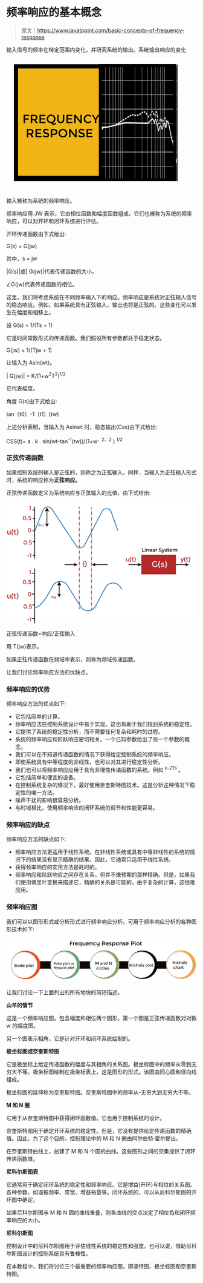 # 频率响应的基本概念

> 原文：<https://www.javatpoint.com/basic-concepts-of-frequency-response>

输入信号的频率在特定范围内变化，并研究系统的输出。系统输出响应的变化

![Basic concepts of frequency response](img/9ad001a89fd5b1b7c955893ec46b4104.png)

输入被称为系统的频率响应。

频率响应用 JW 表示，它由相位函数和幅度函数组成。它们也被称为系统的频率响应，可以对开环和闭环系统进行评估。

开环传递函数由下式给出:

G(s) = G(jw)

其中，s = jw

|G(s)|或| G(jw)|代表传递函数的大小。

∠G(jw)代表传递函数的相位。

这里，我们将考虑系统在不同频率输入下的响应。频率响应是系统对正弦输入信号的稳态响应。例如，如果系统具有正弦输入，输出也将是正弦的。这些变化可以发生在幅度和相移上。

设 G(s) = 1/(Ts + 1)

它是时间常数形式的传递函数。我们假设所有参数都处于稳定状态。

G(jw) = 1/(Tjw + 1)

让输入为 Asin(wt)。

| G(jw)| = K/(1+w<sup>2</sup>T<sup>2</sup>)<sup>1/2</sup>

它代表幅度。

角度 G(s)由下式给出:

tan〔t0〕-1〔t1〕(tw)

上述分析表明，当输入为 Asinwt 时，稳态输出(Css)由下式给出:

CSS(t)= a . k . sin(wt-tan<sup>-1</sup>(tw))/(1+w<sup>、2</sup><sup>、2</sup> ) <sup>1/2</sup>

### 正弦传递函数

如果控制系统的输入是正弦的，则称之为正弦输入。同样，当输入为正弦输入形式时，系统的响应称为**正弦响应。**

正弦传递函数定义为系统响应与正弦输入的比值，由下式给出:

![Basic concepts of frequency response](img/5ee9d236dce1019d9b8cfaf404e20f56.png)

正弦传递函数=响应/正弦输入

用 T(jw)表示。

如果正弦传递函数在频域中表示，则称为频域传递函数。

让我们讨论频率响应方法的优缺点。

### 频率响应的优势

频率响应方法的优点如下:

*   它包括简单的计算。
*   频率响应法在控制系统设计中易于实现。这也有助于我们找到系统的稳定性。
*   它提供了系统的稳定性分析，而不需要任何复杂和耗时的过程。
*   系统的频率响应和阶跃响应密切相关。一个已知参数给出了另一个参数的概念。
*   我们可以在不知道传递函数的情况下获得给定控制系统的频率响应。
*   即使系统具有中等程度的非线性，也可以对其进行稳定性分析。
*   我们也可以将频率响应应用于具有非理性传递函数的系统。例如 <sup>e-2Ts</sup> 。
*   它包括简单和便宜的设备。
*   在控制系统复杂的情况下，最好使用奈奎斯特图技术。这是分析这种情况下稳定性的唯一方法。
*   噪声干扰的影响很容易分析。
*   与时域相比，使用频率响应的闭环系统的调节和性能更容易。

### 频率响应的缺点

频率响应方法的缺点如下:

*   频率响应方法更适用于线性系统。在非线性系统或具有中等非线性的系统的情况下的结果没有显示精确的结果。因此，它通常只适用于线性系统。
*   获得频率响应的实用方法是耗时的。
*   频率响应和阶跃响应之间存在关系，但并不像预期的那样精确。但是，如果我们使用傅里叶变换来描述它，精确的关系是可能的，由于复杂的计算，这很难应用。

### 频率响应图

我们可以以图形形式或分析形式进行频率响应分析。可用于频率响应分析的各种图形技术如下:

![Basic concepts of frequency response](img/5f09d706bda6755c0049474fcbaad611.png)

让我们讨论一下上面列出的所有地块的简短描述。

**山羊的情节**

这是一个频率响应图，包含幅度和相位两个图形。第一个图是正弦传递函数对对数 w 的幅度图。

另一个图表示相角，它是针对开环和闭环系统绘制的。

**极坐标图或奈奎斯特图**

它是极坐标上给定传递函数的幅度与其相角的关系图。极坐标图中的频率从零到无穷大不等。极坐标图绘制在极坐标表上，这是图形的形式。该图由同心圆和径向线组成。

极坐标图的延伸称为奈奎斯特图。奈奎斯特图中的频率从-无穷大到无穷大不等。

**M 和 N 圈**

它用于从奈奎斯特图中获得闭环函数值。它也用于控制系统的设计。

奈奎斯特图用于确定开环系统的稳定性。但是，它没有提供给定传递函数的精确值。因此，为了这个目的，控制理论中的 M 和 N 圈由阿尔伯特·霍尔提出。

在奈奎斯特曲线上，创建了 M 和 N 个圆的曲线。这些图形之间的交集提供了闭环传递函数值。

**尼科尔斯图表**

它通常用于确定闭环系统的稳定性和频率响应。它是增益(开环)与相位的关系图。各种参数，如谐振频率、带宽、增益裕量等。闭环系统的，可以从尼科尔斯图的开环图中确定。

如果尼科尔斯图与 M 和 N 圆的曲线重叠，则各曲线的交点决定了相位角和闭环频率响应的大小。

**尼科尔斯图**

控制设计中的尼科尔斯图用于评估线性系统的稳定性和强度。也可以说，借助尼科尔斯图设计的控制系统具有鲁棒性。

在本教程中，我们将讨论三个最重要的频率响应图，即波特图、极坐标图和奈奎斯特图。
